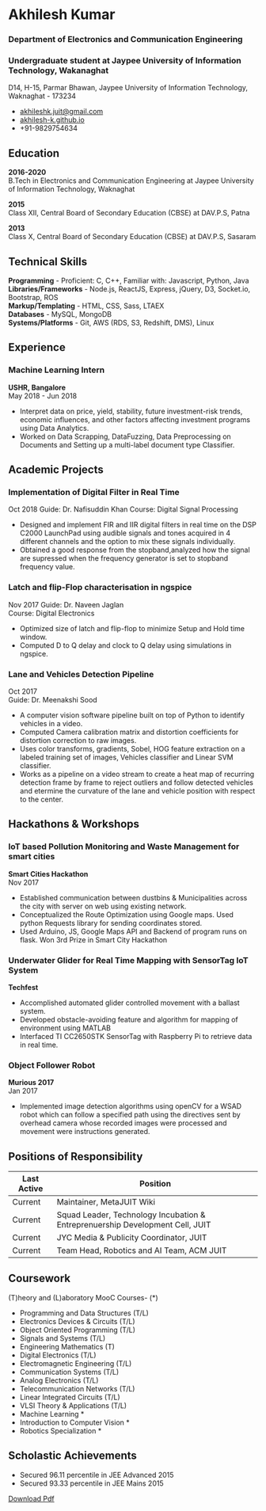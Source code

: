 # Akhilesh Kumar
### Department of Electronics and Communication Engineering
### Undergraduate student at Jaypee University of Information Technology, Wakanaghat
D14, H-15, Parmar Bhawan, Jaypee University of Information Technology, Waknaghat - 173234
* akhileshk.juit@gmail.com
* [akhilesh-k.github.io](http://akhilesh-k.github.io/)
* +91-9829754634

## Education

**2016-2020**  
B.Tech in Electronics and Communication Engineering at Jaypee University of Information Technology, Waknaghat

**2015**  
Class XII, Central Board of Secondary Education (CBSE) at DAV.P.S, Patna

**2013**  
Class X, Central Board of Secondary Education (CBSE) at DAV.P.S, Sasaram

## Technical Skills
**Programming** - Proficient: C, C++, Familiar with: Javascript, Python, Java  
**Libraries/Frameworks** - Node.js, ReactJS, Express, jQuery, D3, Socket.io, Bootstrap, ROS  
**Markup/Templating** - HTML, CSS, Sass, LTAEX  
**Databases** - MySQL, MongoDB <br>
**Systems/Platforms** - Git, AWS (RDS, S3, Redshift, DMS), Linux

## Experience

### Machine Learning Intern
**USHR, Bangalore**  
May 2018 - Jun 2018     
+ Interpret data on price, yield, stability, future investment-risk trends, economic influences, and other factors affecting investment programs using Data Analytics.
+ Worked on Data Scrapping, DataFuzzing, Data Preprocessing on Documents and Setting up a multi-label document type Classifier.

## Academic Projects

### Implementation of Digital Filter in Real Time
Oct 2018
Guide: Dr. Nafisuddin Khan
Course: Digital Signal Processing
* Designed and implement FIR and IIR digital filters in real time on the DSP C2000 LaunchPad using audible signals and tones acquired in 4 different channels and the option to mix these signals individually.
* Obtained a good response from the stopband,analyzed how the signal are supressed when the frequency generator is set to stopband frequency value.

### Latch and flip-Flop characterisation in ngspice
Nov 2017
Guide: Dr. Naveen Jaglan<br>
Course: Digital Electronics
* Optimized size of latch and flip-flop to minimize Setup and Hold time window.
* Computed D to Q delay and clock to Q delay using simulations in ngspice.

### Lane and Vehicles Detection Pipeline
Oct 2017  
Guide: Dr. Meenakshi Sood
* A computer vision software pipeline built on top of Python to identify vehicles in a video.
* Computed Camera calibration matrix and distortion coefficients for distortion correction to raw images.
* Uses color transforms, gradients, Sobel, HOG feature extraction on a labeled training set of images, Vehicles classifier and Linear SVM classifier.
* Works as a pipeline on a video stream to create a heat map of recurring detection frame by frame to reject outliers and follow detected vehicles and etermine the curvature of the lane and vehicle position with respect to the center.


## Hackathons & Workshops

### IoT based Pollution Monitoring and Waste Management for smart cities
**Smart Cities Hackathon**  
Nov 2017  
+ Established communication between dustbins & Municipalities across the city with server on web using existing network.
+ Conceptualized the Route Optimization using Google maps. Used python Requests library for sending coordinates stored.
+ Used Arduino, JS, Google Maps API and Backend of program runs on flask. Won 3rd Prize in Smart City Hackathon

### Underwater Glider for Real Time Mapping with SensorTag IoT System
**Techfest**
+ Accomplished automated glider controlled movement with a ballast system.
+ Developed obstacle-avoiding feature and algorithm for mapping of environment using MATLAB
+ Interfaced TI CC2650STK SensorTag with Raspberry Pi to retrieve data in real time.

### Object Follower Robot
**Murious 2017**  
Jan 2017  
- Implemented image detection algorithms using openCV for a WSAD robot which can follow a specified path using the directives sent by overhead camera whose recorded images were processed and movement were instructions generated.

## Positions of Responsibility

| Last Active | Position |
|---|---|
| Current | Maintainer, MetaJUIT Wiki |
| Current | Squad Leader, Technology Incubation & Entreprenuership Development Cell, JUIT |  
| Current | JYC Media & Publicity Coordinator, JUIT |  
| Current | Team Head, Robotics and AI Team, ACM JUIT |  

## Coursework
(T)heory and (L)aboratory MooC Courses- (*)

- Programming and Data Structures (T/L)
- Electronics Devices & Circuits (T/L)
- Object Oriented Programming (T/L)
- Signals and Systems (T/L)
- Engineering Mathematics (T)
- Digital Electronics (T/L)
- Electromagnetic Engineering (T/L)
- Communication Systems (T/L)
- Analog Electronics (T/L)
- Telecommunication Networks (T/L)
- Linear Integrated Circuits (T/L)
- VLSI Theory & Applications (T/L)
- Machine Learning *
- Introduction to Computer Vision *
- Robotics Specialization *


## Scholastic Achievements

- Secured 96.11 percentile in JEE Advanced 2015
- Secured 93.33 percentile in JEE Mains 2015

[Download Pdf](http://akhileshkumar.me/resume.pdf)

